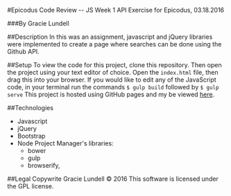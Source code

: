 #Epicodus Code Review -- JS Week 1
API Exercise for Epicodus, 03.18.2016

###By Gracie Lundell

##Description
In this was an assignment, javascript and jQuery libraries were implemented to create a page where searches can be done using the Github API.

##Setup
To view the code for this project, clone this repository. Then open the project using your text editor of choice. Open the <code>index.html</code> file, then drag this into your browser. If you would like to edit any of the JavaScript code, in your terminal run the commands <code>$ gulp build</code> followed by <code>$ gulp serve</code>
This project is hosted using GitHub pages and my be viewed [here](http://gracielundell.com/js-code-review-1-GithubAPI/).

##Technologies
- Javascript 
- jQuery
- Bootstrap
- Node Project Manager's libraries: 
  - bower
  - gulp
  - browserify, 

##Legal
Copywrite Gracie Lundell &copy; 2016 This software is licensed under the GPL license.
